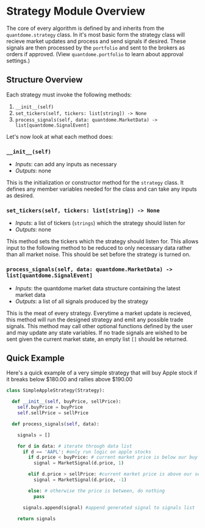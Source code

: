# Strategy Module Overview
The core of every algorithm is defined by and inherits from the `quantdome.strategy` class.  In it's most basic form the strategy class will recieve market updates and process and send signals if desired.  These signals are then processed by the `portfolio` and sent to the brokers as orders if approved. (View `quantdome.portfolio` to learn about approval settings.)

## Structure Overview
Each strategy must invoke the following methods:
1. `__init__(self)`
2. `set_tickers(self, tickers: list[string]) -> None`
3. `process_signals(self, data: quantdome.MarketData) -> list[quantdome.SignalEvent]`

Let's now look at what each method does:
### `__init__(self)`
- *Inputs*: can add any inputs as necessary
- *Outputs*: none

This is the initialization or constructor method for the `strategy` class.  It defines any member variables needed for the class and can take any inputs as desired.

### `set_tickers(self, tickers: list[string]) -> None`
- *Inputs*: a list of tickers (`strings`) which the strategy should listen for
- *Outputs*: none

This method sets the tickers which the strategy should listen for.  This allows input to the following method to be reduced to only necessary data rather than all market noise.
This should be set before the strategy is turned on.

### `process_signals(self, data: quantdome.MarketData) -> list[quantdome.SignalEvent]`
- *Inputs*: the quantdome market data structure containing the latest market data
- *Outputs*: a list of all signals produced by the strategy

This is the meat of every strategy.  Everytime a market update is recieved, this method will run the designed strategy and emit any possible trade signals.  This method may call other optional functions defined by the user and may update any state variables.  If no trade signals are wished to be sent given the current market state, an empty list `[]` should be returned.


## Quick Example

Here's a quick example of a very simple strategy that will buy Apple stock if it breaks below $180.00 and rallies above $190.00

```Python
class SimpleAppleStrategy(Strategy):

  def __init__(self, buyPrice, sellPrice):
    self.buyPrice = buyPrice
    self.sellPrice = sellPrice

  def process_signals(self, data):

    signals = []

    for d in data: # iterate through data list
      if d == 'AAPL': #only run logic on apple stocks
        if d.price < buyPrice: # current market price is below our buy point, let's buy
          signal = MarketSignal(d.price, 1)

        elif d.price > sellPrice: #current market price is above our sell point, let's sell
          signal = MarketSignal(d.price, -1)

        else: # otherwise the price is between, do nothing
          pass

      signals.append(signal) #append generated signal to signals list

    return signals
```
